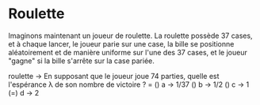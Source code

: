<!SLIDE form=roulette>
# Roulette

Imaginons maintenant un joueur de roulette.
La roulette possède 37 cases, et à chaque lancer, le joueur parie sur une case, la bille se positionne aléatoirement et de manière uniforme sur l'une des 37 cases, et le joueur "gagne" si la bille s'arrête sur la case pariée.

roulette -> En supposant que le joueur joue 74 parties, quelle est l'espérance λ de son nombre de victoire ? =
    () a -> 1/37
    () b -> 1/2
    () c -> 1
    (=) d -> 2

<!-- Path expected value/variance only-->

~~~FORM:roulette~~~